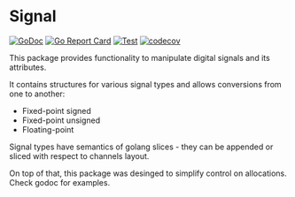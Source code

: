 # Signal

[![GoDoc](https://godoc.org/pipelined.dev/signal?status.svg)](https://godoc.org/pipelined.dev/signal)
[![Go Report Card](https://goreportcard.com/badge/pipelined.dev/signal)](https://goreportcard.com/report/pipelined.dev/signal)
[![Test](https://github.com/pipelined/signal/workflows/Test/badge.svg)](https://github.com/pipelined/signal/actions?query=workflow%3ATest)
[![codecov](https://codecov.io/gh/pipelined/signal/branch/master/graph/badge.svg)](https://codecov.io/gh/pipelined/signal)

This package provides functionality to manipulate digital signals and its
attributes.

It contains structures for various signal types and allows
conversions from one to another:

* Fixed-point signed
* Fixed-point unsigned
* Floating-point

Signal types have semantics of golang slices - they can be appended or
sliced with respect to channels layout.

On top of that, this package was desinged to simplify control on
allocations. Check godoc for examples.
